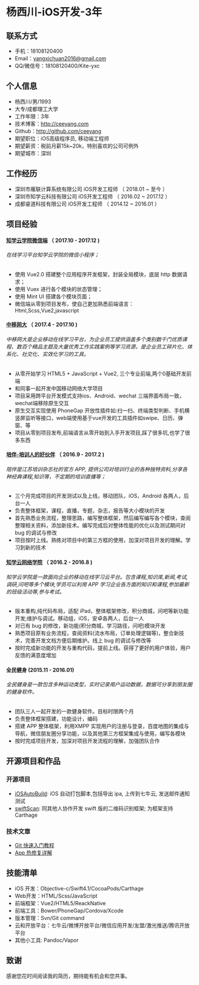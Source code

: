 # 杨西川-iOS开发-3年

## 联系方式
+ 手机：18108120400
+ Email：yangxichuan2016@gmail.com
+ QQ/微信号：18108120400/Kite-yxc

## 个人信息
 + 杨西川/男/1993
 + 大专/成都理工大学
 + 工作年限：3年
 + 技术博客：http://ceeyang.com
 + Github：http://github.com/ceeyang
 + 期望职位：iOS高级程序员, 移动端工程师
 + 期望薪资：税前月薪15k~20k，特别喜欢的公司可例外
 + 期望城市：深圳

## 工作经历
+ 深圳市雁联计算系统有限公司  iOS开发工程师 （ 2018.01 ~ 至今 ）
+ 深圳市知学云科技有限公司  iOS开发工程师 （ 2016.02 ~ 2017.12 ）
+ 成都睿道科技有限公司  iOS开发工程师 （ 2014.12 ~ 2016.01 ）

## 项目经验
#### [知学云学院微信端][200] （ 2017.10 - 2017.12 )
###### 在线学习平台知学云学院的微信小程序；</br>
+ 使用 Vue2.0 搭建整个应用程序开发框架，封装全局模块，底层 http 数据请求；</br>
+ 使用 Vuex 进行各个模块的状态管理；</br>
+ 使用 Mint UI 搭建各个模块页面；</br>
+ 微信端从零到项目发布，使自己更加熟悉前端语言：Html,Scss,Vue2,javascript


#### [中移网大][201] （ 2017.4 - 2017.10 )
###### 中移网大是企业移动在线学习平台，为企业员工提供涵盖多个类别数千门优质课程、数百个精品主题及大量优秀工作实践案例等学习资源，是企业员工碎片化、体系化、社交化、实效化学习的工具。
+ 从零开始学习 HTML5 + JavaScript + Vue2, 三个专业前端,两个0基础开发前端
+ 和同事一起开发中国移动网络大学项目
+ 项目采用跨平台开发模式支持ios、Android、wechat 三端界面布局一致，wechat端移除原生交互
+ 原生交互实现使用 PhoneGap 开放性插件如:扫一扫、终端类型判断、手机横竖屏监听等接口，web端使用基于vue开发的工具插件如swipe、日历、弹窗、等
+ 项目从零到项目发布,前端语言从零开始到入手开发项目,踩了很多坑,也学了很多东西


#### [培伴-培训人的好伙伴][202] （ 2016.9 - 2017.2 )
###### 陪伴是江苏培训杂志社的官方 APP, 提供公司对培训行业的各种独特资料,分享各种经典课程,知识等，不定期的培训直播等；
+ 三个月完成项目的开发测试以及上线，移动团队，iOS，Android 各两人，后台一人
+ 负责整体框架，课程，直播，专题，杂志，报告等大小模块的开发
+ 首先熟悉业务流程，整理思路，编写整体框架，然后编写编写各个模块，查阅整理相关资料，添加新技术。编写完成后对整体性能的优化以及测试期间对 bug 的调试与修改
+ 项目按时上线。熟练对项目中的第三方框的使用，加深对项目开发的理解。学习到新的技术

#### [知学云网络学院][203] （ 2016.2 - 2016.8 )
###### 知学云学院是一款面向企业的移动在线学习云平台。包含课程,知识库,新闻,考试,调研,问吧等多个模块,学员可以利用 APP 学习企业各方面的知识和课程,参加最新的班级活动等,参与考试。
+ 版本重构,纯代码布局，适配 iPad，整体框架修改，积分商城，问吧等新功能开发;维护与调试。移动组，iOS，安卓各两人，后台一人
+ 对已有 bug 的修改，新功能(积分商城，学习路径，问吧)模块开发
+ 熟悉项目原有业务流程，查阅资料(流水布局，订单处理逻辑等)，整合新技术，完善开发文档方便后期维护。线上 bug 的调试与修改等
+ 按时完成新功能的开发与重构代码，提前上线。获得了更好的用户体验，用户反馈的满意度增加

#### 全民健身 (2015.11 - 2016.01)
###### 全民健身是一款包含多种运动类型，实时记录用户运动数据，数据可分享到朋友圈的健身软件。
+ 团队三人一起开发的一款健身软件。目标时限两个月
+ 负责整体框架搭建，功能设计，编码
+ 搭建 APP 整体框架，利用XMPP 实现用户的注册与登录，百度地图的集成与导航，微信朋友圈分享功能，以及其他第三方框架集成与使用，编写各模块
+ 按时完成项目开发，加深对项目开发流程的理解，加强团队合作

## 开源项目和作品
### 开源项目
 - [iOSAutoBuild][000]: iOS 自动打包脚本,包括导出 ipa, 上传到七牛云, 发送邮件通知测试
 - [swiftScan][001]: 同其他人协作开发 swift 版的二维码识别框架; 为框架支持 Carthage

### 技术文章
- [Git 快速入门教程][100]
- [App 热修复详解][101]


## 技能清单
- iOS 开发：Objective-c/Swift4.1/CocoaPods/Carthage
- Web开发：HTML/Scss/JavaScript
- 前端框架：Vue2/HTML5/ReackNative
- 前端工具：Bower/PhoneGap/Cordova/Xcode
- 版本管理：Svn/Git command
- 云和开放平台：七牛云/微博开放平台/微信应用开发/友盟/激光推送/腾讯开放平台
- 其他小工具: Pandoc/Vapor


## 致谢
感谢您花时间阅读我的简历，期待能有机会和您共事。

[200]:http://demo.zhixueyun.com/wechat/
[201]:https://itunes.apple.com/cn/app/%E4%B8%AD%E7%A7%BB%E7%BD%91%E5%A4%A7/id1313669861?mt=8
[202]:https://itunes.apple.com/cn/app/pei-ban-pei-xun-ren-hao-huo/id1072624547?l=en&mt=8
[203]:https://itunes.apple.com/cn/app/zhi-xue-yun-xue-yuan/id1066182728?l=en&mt=8


[000]:https://github.com/ceeyang/iOSAutoBuild
[001]:https://github.com/ceeyang/swiftScan

[100]:http://ceeyang.com/blog/2017/06/25/Git-%E5%BF%AB%E9%80%9F%E5%85%A5%E9%97%A8%E6%95%99%E7%A8%8B/
[101]:http://ceeyang.com/blog/2017/01/05/App-Hotfix(%E7%83%AD%E4%BF%AE%E5%A4%8D)%E8%AF%A6%E8%A7%A3/
